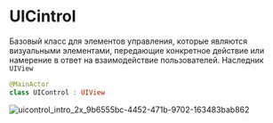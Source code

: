 # UICintrol

Базовый класс для элементов управления, которые являются визуальными элементами, передающие конкретное действие или намерение в ответ на взаимодействие пользователей.
Наследник `UIView`
```swift
@MainActor
class UIControl : UIView
````
![uicontrol_intro_2x_9b6555bc-4452-471b-9702-163483bab862](https://github.com/DenDmitriev/iOS-Interview/assets/65191747/c0e324f6-9f27-4d64-bfbf-dd4672badb3c)
